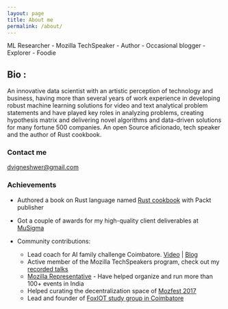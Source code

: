 ```yaml
---
layout: page
title: About me
permalink: /about/
---
```


ML Researcher - Mozilla TechSpeaker - Author - Occasional blogger - Explorer - Foodie

## Bio : 

An innovative data scientist with an artistic perception of technology and business, having more than several years of work experience in developing robust machine learning solutions for video and text analytical problem statements and have played key roles in analyzing problems, creating hypothesis matrix and delivering novel algorithms and data-driven solutions for many fortune 500 companies. An open Source aficionado, tech speaker and the author of Rust cookbook.

### Contact me

[dvigneshwer@gmail.com](mailto:dvigneshwer@gmail.com)

### Achievements

* Authored a book on Rust language named [Rust cookbook](https://www.packtpub.com/application-development/rust-cookbook) with Packt publisher

* Got a couple of awards for my high-quality client deliverables at [MuSigma](https://www.mu-sigma.com/)

* Community contributions:
    * Lead coach for AI family challenge Coimbatore. [Video](https://www.youtube.com/watch?v=CyOjIUlbzVg)  |  [Blog](https://iridescentlearning.org/2019/02/engineers-mentor-ai-coimbatore-india/)
    * Active member of the Mozilla TechSpeakers program, check out my [recorded talks](https://www.youtube.com/watch?v=Zqzwkiii2NE&index=1&list=PLLYM4qs6CxRAPDyji-Y4A0KvVz0e7SJ6o)
    * [Mozilla Representative](https://reps.mozilla.org/u/dvigneshwer/) - Have helped organize and run more than 100+ events in India
    * Helped curating the decentralization space of [Mozfest 2017](https://mozillafestival.org/)
    * Lead and founder of [FoxIOT study group in Coimbatore](https://science.mozilla.org/blog/sgs-viki-dhinakaran)
